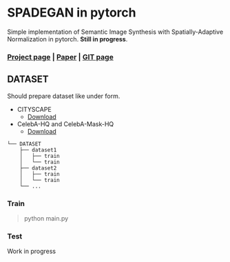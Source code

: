 # SPADEGAN in pytorch 

Simple implementation of Semantic Image Synthesis with Spatially-Adaptive Normalization in pytorch. **Still in progress**. 

### [Project page](https://nvlabs.github.io/SPADE/) | [Paper](https://arxiv.org/abs/1903.07291) | [GIT page](https://github.com/NVlabs/SPADE)

## DATASET

Should prepare dataset like under form. 

- CITYSCAPE 
    - [Download](https://www.cityscapes-dataset.com/)
- CelebA-HQ and CelebA-Mask-HQ
    - [Download](https://github.com/switchablenorms/CelebAMask-HQ)

```
└── DATASET
    ├── dataset1 
    │   ├── train
    │   └── train
    ├── dataset2 
    │   ├── train
    │   └── train
    └── ...
```

### Train 

> python main.py

### Test 

Work in progress 